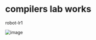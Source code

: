 # compilers lab works

robot-lr1

![image](https://user-images.githubusercontent.com/99747059/220159871-4484b86c-baa9-4bd2-b9c0-e0a16b01e8f0.png)

